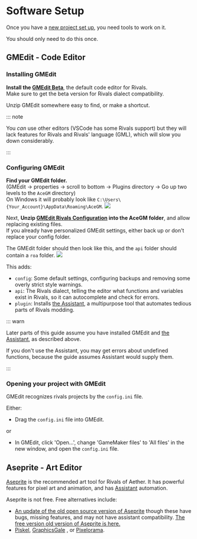 # Software Setup

Once you have a [new project set up](/workshop_guide/quickstart/project_setup), you need tools to work on it.

You should only need to do this once.

## GMEdit - Code Editor

### Installing GMEdit

**Install the [GMEdit Beta](https://yellowafterlife.itch.io/gmedit)**, the default code editor for Rivals.  \
Make sure to get the beta version for Rivals dialect compatibility.

Unzip GMEdit somewhere easy to find, or make a shortcut.

::: note

You *can* use other editors (VSCode has some Rivals support) but they will lack features for Rivals and Rivals'
language (GML), which will slow you down considerably.

:::

### Configuring GMEdit

**Find your GMEdit folder.**  
(GMEdit -> properties -> scroll to bottom -> Plugins directory -> Go up two levels to the `AceGM` directory)  
On Windows it will probably look like `C:\Users\{Your_Account}\AppData\Roaming\AceGM`.
![](https://i.gyazo.com/38430eeff1e7554359586a3587dafeeb.png)

Next, **Unzip
[GMEdit Rivals Configuration](https://github.com/Rivals-Workshop-Community-Projects/GMEdit-rivals-config/releases/latest/download/GMEdit-rivals-config.zip)
into the AceGM folder**, and allow replacing existing files.  
If you already have personalized GMEdit settings, either back up or don't replace your config folder.

The GMEdit folder should then look like this, and the `api` folder should contain a `roa` folder.
![](https://i.gyazo.com/022f077d0e9b2a9fe38a9efe3b9d75e9.png)

This adds:

- `config`: Some default settings, configuring backups and removing some overly strict style warnings.
- `api`: The Rivals dialect, telling the editor what functions and variables exist in Rivals, so it can autocomplete and
  check for errors.
- `plugin`: Installs [the Assistant](/assistant), a multipurpose tool that automates tedious parts of Rivals modding.

::: warn

Later parts of this guide assume you have installed GMEdit and [the Assistant](/assistant), as described above.

If you don't use the Assistant, you may get errors about undefined functions, because the guide assumes Assistant would supply them.

:::

### Opening your project with GMEdit

GMEdit recognizes rivals projects by the `config.ini` file.

Either:
- Drag the `config.ini` file into GMEdit.

or
- In GMEdit, click 'Open...', change 'GameMaker files' to 'All files' in the new window, and open the `config.ini` file.
## Aseprite - Art Editor

[Aseprite](https://new.isthereanydeal.com/game/aseprite/info/) is the recommended art tool for Rivals of Aether. It has
powerful features for pixel art and animation, and has [Assistant](/assistant) automation.

Aseprite is not free. Free alternatives include:

- [An update of the old open source version of Aseprite](https://libresprite.github.io/) though these have bugs, missing features, and may
  not have assistant compatibility. [The free version old version of Aseprite is here.](https://www.aseprite.org/older-versions/)
- [Piskel](https://www.piskelapp.com/), [GraphicsGale](https://graphicsgale.com/us/)
  , or [Pixelorama](https://orama-interactive.itch.io/pixelorama).

